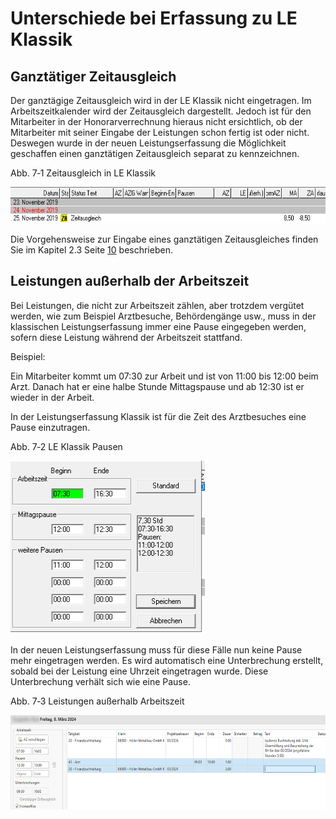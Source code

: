 # Unterschiede bei Erfassung zu LE Klassik

## Ganztätiger Zeitausgleich

Der ganztägige Zeitausgleich wird in der LE Klassik nicht eingetragen.
Im Arbeitszeitkalender wird der Zeitausgleich dargestellt. Jedoch ist
für den Mitarbeiter in der Honorarverrechnung hieraus nicht ersichtlich,
ob der Mitarbeiter mit seiner Eingabe der Leistungen schon fertig ist
oder nicht. Deswegen wurde in der neuen Leistungserfassung die
Möglichkeit geschaffen einen ganztätigen Zeitausgleich separat zu
kennzeichnen.

Abb. 7‑1 Zeitausgleich in LE Klassik

<img src=".\img/image108.png"
style="width:6.29921in;height:0.60188in" />

Die Vorgehensweise zur Eingabe eines ganztätigen Zeitausgleiches finden
Sie im Kapitel 2.3 Seite [10](#ganztägiger-zeitausgleich) beschrieben.

## Leistungen außerhalb der Arbeitszeit

Bei Leistungen, die nicht zur Arbeitszeit zählen, aber trotzdem vergütet
werden, wie zum Beispiel Arztbesuche, Behördengänge usw., muss in der
klassischen Leistungserfassung immer eine Pause eingegeben werden,
sofern diese Leistung während der Arbeitszeit stattfand.

Beispiel:

Ein Mitarbeiter kommt um 07:30 zur Arbeit und ist von 11:00 bis 12:00
beim Arzt. Danach hat er eine halbe Stunde Mittagspause und ab 12:30 ist
er wieder in der Arbeit.

In der Leistungserfassung Klassik ist für die Zeit des Arztbesuches eine
Pause einzutragen.

Abb. 7‑2 LE Klassik Pausen

<img src=".\img/image109.png"
style="width:3.23958in;height:2.88542in" />

In der neuen Leistungserfassung muss für diese Fälle nun keine Pause
mehr eingetragen werden. Es wird automatisch eine Unterbrechung
erstellt, sobald bei der Leistung eine Uhrzeit eingetragen wurde. Diese
Unterbrechung verhält sich wie eine Pause.

Abb. 7‑3 Leistungen außerhalb Arbeitszeit

<img src=".\img/image110.png"
style="width:6.29921in;height:1.57604in" />